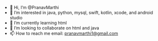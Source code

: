 - 👋 Hi, I’m @PranavMarthi
- 👀 I’m interested in java, python, mysql, swift, kotlin, xcode, and android studio
- 🌱 I’m currently learning html
- 💞️ I’m looking to collaborate on html and java
- 📫 How to reach me email: pranavmarthi1@gmail.com

<!---
PranavMarthi/PranavMarthi is a ✨ special ✨ repository because its `README.md` (this file) appears on your GitHub profile.
You can click the Preview link to take a look at your changes.
--->
